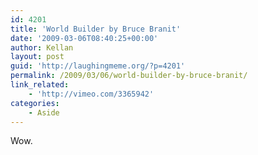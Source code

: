 ```yaml
---
id: 4201
title: 'World Builder by Bruce Branit'
date: '2009-03-06T08:40:25+00:00'
author: Kellan
layout: post
guid: 'http://laughingmeme.org/?p=4201'
permalink: /2009/03/06/world-builder-by-bruce-branit/
link_related:
    - 'http://vimeo.com/3365942'
categories:
    - Aside
---
```


Wow.